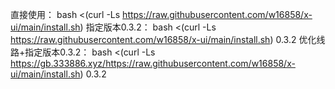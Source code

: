 直接使用：
bash <(curl -Ls https://raw.githubusercontent.com/w16858/x-ui/main/install.sh)
指定版本0.3.2：
bash <(curl -Ls https://raw.githubusercontent.com/w16858/x-ui/main/install.sh) 0.3.2
优化线路+指定版本0.3.2：
bash <(curl -Ls https://gb.333886.xyz/https://raw.githubusercontent.com/w16858/x-ui/main/install.sh) 0.3.2


